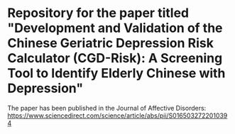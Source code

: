 # Repository for the paper titled "Development and Validation of the Chinese Geriatric Depression Risk Calculator (CGD-Risk): A Screening Tool to Identify Elderly Chinese with Depression"

The paper has been published in the Journal of Affective Disorders: https://www.sciencedirect.com/science/article/abs/pii/S0165032722010394
